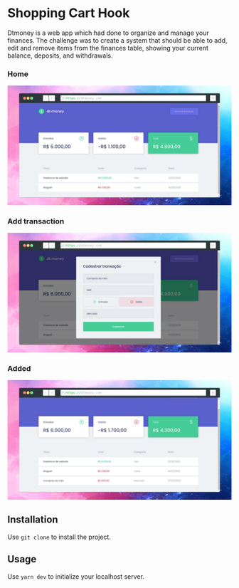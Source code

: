# Shopping Cart Hook

Dtmoney is a web app which had done to organize and manage your finances. The challenge was to create a system that should be able to add, edit and remove items from the finances table, showing your current balance, deposits, and withdrawals.

### Home
![Home](https://github.com/AdrianKnapp/dtmoney/blob/master/prints/home.png)

### Add transaction
![Cart](https://github.com/AdrianKnapp/dtmoney/blob/master/prints/add-transaction.png)

### Added
![Home](https://github.com/AdrianKnapp/dtmoney/blob/master/prints/added.png)
## Installation

Use ```git clone``` to install the project.

## Usage

Use ```yarn dev``` to initialize your localhost server.